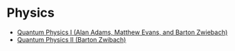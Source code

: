 # Physics

+ [Quantum Physics I (Alan Adams, Matthew Evans, and Barton Zwiebach)](https://ocw.mit.edu/courses/physics/8-04-quantum-physics-i-spring-2013/)
+ [Quantum Physics II (Barton Zwibach)](https://ocw.mit.edu/courses/physics/8-05-quantum-physics-ii-fall-2013/)
